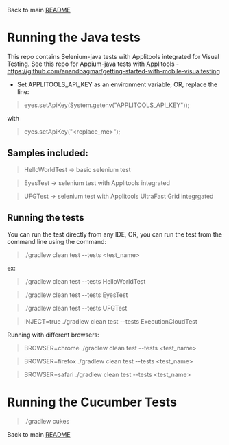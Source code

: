 Back to main [README](../README.md)

# Running the Java tests

This repo contains Selenium-java tests with Applitools integrated for Visual Testing.
See this repo for Appium-java tests with Applitools - https://github.com/anandbagmar/getting-started-with-mobile-visualtesting

* Set APPLITOOLS_API_KEY as an environment variable, OR, replace the line:
> eyes.setApiKey(System.getenv("APPLITOOLS_API_KEY"));

with 
> eyes.setApiKey("<replace_me>");

## Samples included:

> HelloWorldTest -> basic selenium test
 
> EyesTest -> selenium test with Applitools integrated
 
> UFGTest -> selenium test with Applitools UltraFast Grid integrgated

## Running the tests

You can run the test directly from any IDE, OR, you can run the test from the command line using the command:

> ./gradlew clean test --tests <test_name>

ex: 
> ./gradlew clean test --tests HelloWorldTest

> ./gradlew clean test --tests EyesTest

> ./gradlew clean test --tests UFGTest

> INJECT=true ./gradlew clean test --tests ExecutionCloudTest

Running with different browsers:
> BROWSER=chrome ./gradlew clean test --tests <test_name>

> BROWSER=firefox ./gradlew clean test --tests <test_name>

> BROWSER=safari ./gradlew clean test --tests <test_name>

# Running the Cucumber Tests

> ./gradlew cukes



Back to main [README](../README.md)
